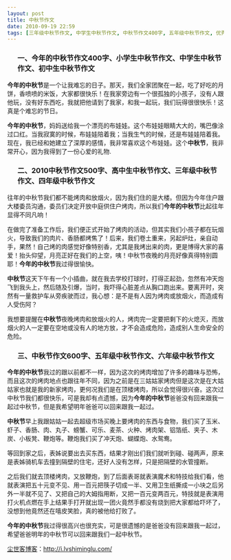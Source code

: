 ```yaml
---
layout: post
title: 中秋节作文
date: 2010-09-19 22:59
tags: [三年级中秋节作文, 中学生中秋节作文, 中秋节作文400字, 五年级中秋节作文, 优秀作文, 六年级中秋节作文, 初中生中秋节作文, 四年级中秋节作文, 小学生中秋节作文, 转贴饭否, 高中生中秋节作文]
---
```

<ol>
<h3>一、今年的中秋节作文400字、小学生中秋节作文、中学生中秋节作文、初中生中秋节作文</h3>
</ol>
<strong>今年的中秋节</strong>是一个让我难忘的日子。那天，我们全家团聚在一起，吃了好吃的月饼，香喷喷的米饭，大家都很快乐！在我家旁边有一个很孤独的小孩子，没有人跟他玩，没有好东西吃，我就把他请到了我家，和我一起玩，我们玩得很很快乐！这真是个难忘的节日。

<strong>今年的中秋节</strong>，妈妈送给我一个漂亮的布娃娃。这个布娃娃眼睛大大的，嘴巴像涂过口红。当我寂寞的时候，布娃娃陪着我；当我生气的时候，还是布娃娃陪着我。现在，我已经和她建立了深厚的感情，我非常喜欢这个布娃娃。这个<strong>中秋节</strong>，我非常开心，因为我得到了一份心爱的礼物.
<ol>
<h3>二、2010中秋节作文500字、高中生中秋节作文、三年级中秋节作文、四年级中秋节作文</h3>
</ol>
往年的中秋节我们都不能烤肉和放烟火，因为我们住的是大楼。但因为今年住户跟大楼委员沟通，委员们决定开放中庭供住户烤肉，所以我们<strong>今年的中秋节</strong>比起往年显得不同凡响！

在做完了准备工作后，我们便正式开始了烤肉的活动，但其实我们小孩子都在玩烟火，导致我们的肉片、香肠都烤焦了！后来，我们卷土重来，另起炉灶，亲自动手，果然！自己烤的肉感觉好像特别香，尤其是我烤出来的肉，更是博得大家的喜爱！抬头仰望，月亮正好在我们的上空，咦！中秋节夜晚的月亮好像真得特别圆耶！<strong>今年的中秋节</strong>我过得很愉快。

<strong>中秋节</strong>这天下午有一个小插曲，就在我去学校打球时，打得正起劲，忽然有冲天炮飞到我头上，然后随及引爆，当时，我吓得心脏差点从胸口跑出来。要离开时，突然有一量救护车从旁疾驶而过，我心想：是不是有人因为烤肉或放烟火，而造成有人受伤阿？

我想要提醒在<strong>中秋节</strong>夜晚烤肉和放烟火的人，烤肉完一定要把剩下的火熄灭，而放烟火的人一定要在空地或没有人的地方放，才不会造成危险，造成别人生命安全的危险。
<ol>
<h3>三、中秋节作文600字、五年级中秋节作文、六年级中秋节作文</h3>
</ol>
<strong>今年的中秋节</strong>我过的跟以前都不一样，因为这次的烤肉增加了许多的趣味与恐怖，而且这次的烤肉地点也跟往年不同，因为之前是在三姑姑家烤肉但是这次是在大姑姑家也就是我的新家烤肉，更何况我们是在顶楼烤肉，所以会觉得很兴奋。这次过中秋节我们都很快乐，可是我却有点遗憾，因为<strong>今年的中秋节</strong>爸爸没有回来跟我一起过中秋节，但是我希望明年爸爸可以回来跟我一起过。

<strong>中秋节</strong>早上我跟姑姑一起去超级市场买晚上要烤肉的东西与食物，我们买了玉米、虾子、香肠、肉、丸子、螃蟹、可乐、麦茶、火种、烤肉架、铝箔纸、夹子、木炭、小板凳、鞭炮等。鞭炮我们买了冲天炮、蝴蝶炮、水鸳鸯。

等回到家之后，表姊说要出去买东西，结果才刚出们我们就听到碰、碰两声，原来是表姊骑机车去撞到隔壁的住宅，还好人没有怎样，只是把隔壁的水管撞断。

之后我们就去顶楼烤肉，又放鞭炮，到了后面表哥就表演魔术和特技给我们看，他就表演把五十元变不见、用一百元把筷子切成一半、又用卫生纸撕成一小块之后另外一半就不见了、又把自己的大姆指用断，又把一百元变两百元，特技就是表演用打火机点燃在手上结果手打开就出现一团火竟然手都没有烧到把大家都给吓坏了，没想到他竟然还在嘻皮笑脸，真的被他给打败了。

<strong>今年的中秋节</strong>我过得很高兴也很充实，可是很遗憾的是爸爸没有回来跟我一起过，希望爸爸明年的中秋节可以回来跟我们一起中秋节。

<a href="http://i.lvshiminglu.com/">尘世客博客</a>：<a href="http://i.lvshiminglu.com/">http://i.lvshiminglu.com/</a>

